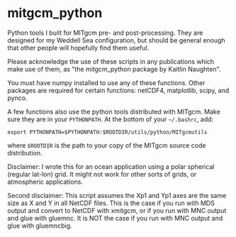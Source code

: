 # mitgcm_python
Python tools I built for MITgcm pre- and post-processing. They are designed for my Weddell Sea configuration, but should be general enough that other people will hopefully find them useful.

Please acknowledge the use of these scripts in any publications which make use of them, as "the mitgcm_python package by Kaitlin Naughten".

You must have numpy installed to use any of these functions. Other packages are required for certain functions: netCDF4, matplotlib, scipy, and pynco.

A few functions also use the python tools distributed with MITgcm. Make sure they are in your `PYTHONPATH`. At the bottom of your `~/.bashrc`, add:

```
export PYTHONPATH=$PYTHONPATH:$ROOTDIR/utils/python/MITgcmutils
```

where `$ROOTDIR` is the path to your copy of the MITgcm source code distribution.

Disclaimer: I wrote this for an ocean application using a polar spherical (regular lat-lon) grid. It might not work for other sorts of grids, or atmospheric applications.

Second disclaimer: This script assumes the Xp1 and Yp1 axes are the same size as X and Y in all NetCDF files. This is the case if you run with MDS output and convert to NetCDF with xmitgcm, or if you run with MNC output and glue with gluemnc. It is NOT the case if you run with MNC output and glue with gluemncbig.
